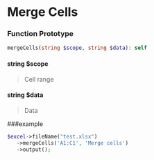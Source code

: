 # Merge Cells

### **Function Prototype**

```php
mergeCells(string $scope, string $data): self
```

#### **string $scope**

> Cell range

#### **string $data**

> Data

###example

```php
$excel->fileName("test.xlsx")
   ->mergeCells('A1:C1', 'Merge cells')
   ->output();
```